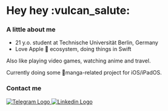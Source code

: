<h1> Hey hey :vulcan_salute: </h1>

<h3> A little about me </h3>

<ul>
  <li> 21 y.o. student at Technische Universität Berlin, Germany </li>
  <li> Love Apple  ecosystem, doing things in Swift </li>
</ul>

<p>
Also like playing video games, watching anime and travel.  
</p>
<p>
Currently doing some 🌸manga-related project for iOS/iPadOS.
</p>

<h3> Contact me </h3>
<p> 
  <a href="https://t.me/oolxg" target="_blank">
   <img src="https://img.shields.io/badge/telegram-000000?logo=telegram&style=for-the-badge" alt="Telegram Logo">
  </a> 

  <a href="https://www.linkedin.com/in/oolxg/" target="_blank">
   <img src="https://img.shields.io/badge/linkedin-000000?logo=linkedin&style=for-the-badge" alt="Linkedin Logo">
  </a> 
</p>

<!-- Ohh, you found me :] -->
